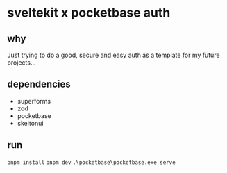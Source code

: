 # sveltekit x pocketbase auth

## why
Just trying to do a good, secure and easy auth as a template for my future projects...

## dependencies
- superforms
- zod
- pocketbase
- skeltonui

## run
`pnpm install`
`pnpm dev`
`.\pocketbase\pocketbase.exe serve`
